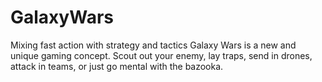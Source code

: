 # GalaxyWars
Mixing fast action with strategy and tactics Galaxy Wars is a new and unique gaming concept. Scout out your enemy, lay traps, send in drones, attack in teams, or just go mental with the bazooka.  
